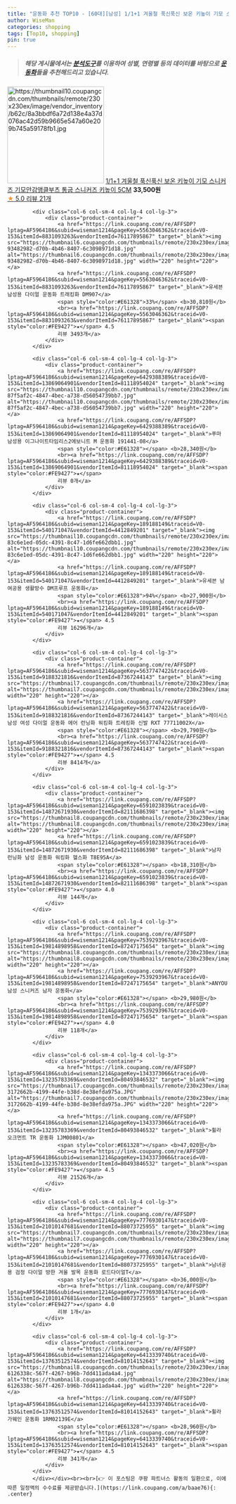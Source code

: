 ```yaml
---
title: "운동화 추천 TOP10 - [60대][남성] 1/1+1 겨울철 푹신푹신 보온 키높이 기모 스니커즈 기모안감앵클부츠 통굽 스니커즈 키높이 5CM"
author: WiseMan
categories: shopping
tags: [Top10, shopping]
pin: true
---
```


> ##### 해당 게시물에서는 [**분석도구**](https://itemscout.io/)를 이용하여 **성별**, **연령별** 등의 데이터를 바탕으로 [**운동화**](https://link.coupang.com/a/baae76)들을 추천해드리고 있습니다.
<div class="container"><div class="row">
            <div class="col-6 col-sm-4 col-lg-4 col-lg-3">
                <div class="product-container">
                    <a href="https://link.coupang.com/re/AFFSDP?lptag=AF5964186&subid=wiseman1214&pageKey=7721818595&traceid=V0-153&itemId=20725984969&vendorItemId=87796684414" target="_blank"><img src="https://thumbnail10.coupangcdn.com/thumbnails/remote/230x230ex/image/vendor_inventory/b62c/8a3bbdf6a72d138e4a37d076ac42d59b9665e547a60e209b745a59178fb1.jpg" alt="https://thumbnail10.coupangcdn.com/thumbnails/remote/230x230ex/image/vendor_inventory/b62c/8a3bbdf6a72d138e4a37d076ac42d59b9665e547a60e209b745a59178fb1.jpg" width="220" height="220"></a>
                    <a href="https://link.coupang.com/re/AFFSDP?lptag=AF5964186&subid=wiseman1214&pageKey=7721818595&traceid=V0-153&itemId=20725984969&vendorItemId=87796684414" target="_blank">1/1+1 겨울철 푹신푹신 보온 키높이 기모 스니커즈 기모안감앵클부츠 통굽 스니커즈 키높이 5CM</a>
                    <span style="color:#E61328"></span> <b>33,500원</b>
                    <br><a href="https://link.coupang.com/re/AFFSDP?lptag=AF5964186&subid=wiseman1214&pageKey=7721818595&traceid=V0-153&itemId=20725984969&vendorItemId=87796684414" target="_blank"><span style="color:#FE9427">★</span> 5.0
                    리뷰 21개</a>
                </div>
            </div>
            
            <div class="col-6 col-sm-4 col-lg-4 col-lg-3">
                <div class="product-container">
                    <a href="https://link.coupang.com/re/AFFSDP?lptag=AF5964186&subid=wiseman1214&pageKey=5563046362&traceid=V0-153&itemId=8831093263&vendorItemId=76117895867" target="_blank"><img src="https://thumbnail6.coupangcdn.com/thumbnails/remote/230x230ex/image/retail/images/1580769750519381-93482982-d70b-4b46-8407-6c3098971d18.jpg" alt="https://thumbnail6.coupangcdn.com/thumbnails/remote/230x230ex/image/retail/images/1580769750519381-93482982-d70b-4b46-8407-6c3098971d18.jpg" width="220" height="220"></a>
                    <a href="https://link.coupang.com/re/AFFSDP?lptag=AF5964186&subid=wiseman1214&pageKey=5563046362&traceid=V0-153&itemId=8831093263&vendorItemId=76117895867" target="_blank">유세븐 남성용 다이얼 운동화 트래킹화 DM907</a>
                    <span style="color:#E61328">33%</span> <b>30,810원</b>
                    <br><a href="https://link.coupang.com/re/AFFSDP?lptag=AF5964186&subid=wiseman1214&pageKey=5563046362&traceid=V0-153&itemId=8831093263&vendorItemId=76117895867" target="_blank"><span style="color:#FE9427">★</span> 4.5
                    리뷰 3493개</a>
                </div>
            </div>
            
            <div class="col-6 col-sm-4 col-lg-4 col-lg-3">
                <div class="product-container">
                    <a href="https://link.coupang.com/re/AFFSDP?lptag=AF5964186&subid=wiseman1214&pageKey=6429388389&traceid=V0-153&itemId=13869064901&vendorItemId=81118954024" target="_blank"><img src="https://thumbnail10.coupangcdn.com/thumbnails/remote/230x230ex/image/retail/images/1285415098779135-87f5af2c-4847-4bec-a738-d56054739bb7.jpg" alt="https://thumbnail10.coupangcdn.com/thumbnails/remote/230x230ex/image/retail/images/1285415098779135-87f5af2c-4847-4bec-a738-d56054739bb7.jpg" width="220" height="220"></a>
                    <a href="https://link.coupang.com/re/AFFSDP?lptag=AF5964186&subid=wiseman1214&pageKey=6429388389&traceid=V0-153&itemId=13869064901&vendorItemId=81118954024" target="_blank">푸마 남성용 이그나이트타임리스2에보니트 M 운동화 191441-08</a>
                    <span style="color:#E61328"></span> <b>28,340원</b>
                    <br><a href="https://link.coupang.com/re/AFFSDP?lptag=AF5964186&subid=wiseman1214&pageKey=6429388389&traceid=V0-153&itemId=13869064901&vendorItemId=81118954024" target="_blank"><span style="color:#FE9427">★</span> 
                    리뷰 0개</a>
                </div>
            </div>
            
            <div class="col-6 col-sm-4 col-lg-4 col-lg-3">
                <div class="product-container">
                    <a href="https://link.coupang.com/re/AFFSDP?lptag=AF5964186&subid=wiseman1214&pageKey=189188149&traceid=V0-153&itemId=540171047&vendorItemId=4412849201" target="_blank"><img src="https://thumbnail10.coupangcdn.com/thumbnails/remote/230x230ex/image/retail/images/8325905943400802-83c6e1ed-05dc-4391-8c47-1d6fe662dbb1.jpg" alt="https://thumbnail10.coupangcdn.com/thumbnails/remote/230x230ex/image/retail/images/8325905943400802-83c6e1ed-05dc-4391-8c47-1d6fe662dbb1.jpg" width="220" height="220"></a>
                    <a href="https://link.coupang.com/re/AFFSDP?lptag=AF5964186&subid=wiseman1214&pageKey=189188149&traceid=V0-153&itemId=540171047&vendorItemId=4412849201" target="_blank">유세븐 남여공용 생활방수 DM프루프 운동화</a>
                    <span style="color:#E61328">94%</span> <b>27,900원</b>
                    <br><a href="https://link.coupang.com/re/AFFSDP?lptag=AF5964186&subid=wiseman1214&pageKey=189188149&traceid=V0-153&itemId=540171047&vendorItemId=4412849201" target="_blank"><span style="color:#FE9427">★</span> 4.5
                    리뷰 16296개</a>
                </div>
            </div>
            
            <div class="col-6 col-sm-4 col-lg-4 col-lg-3">
                <div class="product-container">
                    <a href="https://link.coupang.com/re/AFFSDP?lptag=AF5964186&subid=wiseman1214&pageKey=5637747422&traceid=V0-153&itemId=9188321816&vendorItemId=87367244143" target="_blank"><img src="https://thumbnail7.coupangcdn.com/thumbnails/remote/230x230ex/image/vendor_inventory/a3ec/168aa113931283c7551574f9c5140cc21f857fc1ef16f1015a0c46b31533.jpg" alt="https://thumbnail7.coupangcdn.com/thumbnails/remote/230x230ex/image/vendor_inventory/a3ec/168aa113931283c7551574f9c5140cc21f857fc1ef16f1015a0c46b31533.jpg" width="220" height="220"></a>
                    <a href="https://link.coupang.com/re/AFFSDP?lptag=AF5964186&subid=wiseman1214&pageKey=5637747422&traceid=V0-153&itemId=9188321816&vendorItemId=87367244143" target="_blank">레이시스 남성 여성 다이얼 운동화 에어 런닝화 워킹화 트레킹화 신발 RXT 77711002X</a>
                    <span style="color:#E61328"></span> <b>29,790원</b>
                    <br><a href="https://link.coupang.com/re/AFFSDP?lptag=AF5964186&subid=wiseman1214&pageKey=5637747422&traceid=V0-153&itemId=9188321816&vendorItemId=87367244143" target="_blank"><span style="color:#FE9427">★</span> 4.5
                    리뷰 8414개</a>
                </div>
            </div>
            
            <div class="col-6 col-sm-4 col-lg-4 col-lg-3">
                <div class="product-container">
                    <a href="https://link.coupang.com/re/AFFSDP?lptag=AF5964186&subid=wiseman1214&pageKey=6591023839&traceid=V0-153&itemId=14872671930&vendorItemId=82111686398" target="_blank"><img src="https://thumbnail8.coupangcdn.com/thumbnails/remote/230x230ex/image/vendor_inventory/4544/00c2715a7845eaf385952ecca4f31ac9cc125b949412289e61e638f4bf71.jpg" alt="https://thumbnail8.coupangcdn.com/thumbnails/remote/230x230ex/image/vendor_inventory/4544/00c2715a7845eaf385952ecca4f31ac9cc125b949412289e61e638f4bf71.jpg" width="220" height="220"></a>
                    <a href="https://link.coupang.com/re/AFFSDP?lptag=AF5964186&subid=wiseman1214&pageKey=6591023839&traceid=V0-153&itemId=14872671930&vendorItemId=82111686398" target="_blank">남자 런닝화 남성 운동화 워킹화 헬스화 T8E95A</a>
                    <span style="color:#E61328"></span> <b>18,310원</b>
                    <br><a href="https://link.coupang.com/re/AFFSDP?lptag=AF5964186&subid=wiseman1214&pageKey=6591023839&traceid=V0-153&itemId=14872671930&vendorItemId=82111686398" target="_blank"><span style="color:#FE9427">★</span> 4.0
                    리뷰 144개</a>
                </div>
            </div>
            
            <div class="col-6 col-sm-4 col-lg-4 col-lg-3">
                <div class="product-container">
                    <a href="https://link.coupang.com/re/AFFSDP?lptag=AF5964186&subid=wiseman1214&pageKey=7539293967&traceid=V0-153&itemId=19814898958&vendorItemId=87247175654" target="_blank"><img src="https://thumbnail8.coupangcdn.com/thumbnails/remote/230x230ex/image/vendor_inventory/723d/1223041f0dffcf993fc80d347217a5e706119d03b49ae989a5e10ace966a.jpg" alt="https://thumbnail8.coupangcdn.com/thumbnails/remote/230x230ex/image/vendor_inventory/723d/1223041f0dffcf993fc80d347217a5e706119d03b49ae989a5e10ace966a.jpg" width="220" height="220"></a>
                    <a href="https://link.coupang.com/re/AFFSDP?lptag=AF5964186&subid=wiseman1214&pageKey=7539293967&traceid=V0-153&itemId=19814898958&vendorItemId=87247175654" target="_blank">ANYOU 남성 스니커즈 남자 운동화</a>
                    <span style="color:#E61328"></span> <b>29,980원</b>
                    <br><a href="https://link.coupang.com/re/AFFSDP?lptag=AF5964186&subid=wiseman1214&pageKey=7539293967&traceid=V0-153&itemId=19814898958&vendorItemId=87247175654" target="_blank"><span style="color:#FE9427">★</span> 4.0
                    리뷰 118개</a>
                </div>
            </div>
            
            <div class="col-6 col-sm-4 col-lg-4 col-lg-3">
                <div class="product-container">
                    <a href="https://link.coupang.com/re/AFFSDP?lptag=AF5964186&subid=wiseman1214&pageKey=1343373066&traceid=V0-153&itemId=13235783369&vendorItemId=80493846532" target="_blank"><img src="https://thumbnail7.coupangcdn.com/thumbnails/remote/230x230ex/image/retail/images/2812499353722484-3172662b-4199-44fe-b38d-8e38efda975a.JPG" alt="https://thumbnail7.coupangcdn.com/thumbnails/remote/230x230ex/image/retail/images/2812499353722484-3172662b-4199-44fe-b38d-8e38efda975a.JPG" width="220" height="220"></a>
                    <a href="https://link.coupang.com/re/AFFSDP?lptag=AF5964186&subid=wiseman1214&pageKey=1343373066&traceid=V0-153&itemId=13235783369&vendorItemId=80493846532" target="_blank">휠라 오크먼트 TR 운동화 1JM00801</a>
                    <span style="color:#E61328"></span> <b>47,020원</b>
                    <br><a href="https://link.coupang.com/re/AFFSDP?lptag=AF5964186&subid=wiseman1214&pageKey=1343373066&traceid=V0-153&itemId=13235783369&vendorItemId=80493846532" target="_blank"><span style="color:#FE9427">★</span> 4.5
                    리뷰 21526개</a>
                </div>
            </div>
            
            <div class="col-6 col-sm-4 col-lg-4 col-lg-3">
                <div class="product-container">
                    <a href="https://link.coupang.com/re/AFFSDP?lptag=AF5964186&subid=wiseman1214&pageKey=7776930147&traceid=V0-153&itemId=21010147681&vendorItemId=88073725955" target="_blank"><img src="https://thumbnail7.coupangcdn.com/thumbnails/remote/230x230ex/image/vendor_inventory/3990/450436f07e2428cfc6269cead9e554e106c58a8c427b467a77c19dc51c3b.png" alt="https://thumbnail7.coupangcdn.com/thumbnails/remote/230x230ex/image/vendor_inventory/3990/450436f07e2428cfc6269cead9e554e106c58a8c427b467a77c19dc51c3b.png" width="220" height="220"></a>
                    <a href="https://link.coupang.com/re/AFFSDP?lptag=AF5964186&subid=wiseman1214&pageKey=7776930147&traceid=V0-153&itemId=21010147681&vendorItemId=88073725955" target="_blank">남녀공용 검정 다이얼 방한 겨울 발목 운동화 로드다이얼T</a>
                    <span style="color:#E61328"></span> <b>36,000원</b>
                    <br><a href="https://link.coupang.com/re/AFFSDP?lptag=AF5964186&subid=wiseman1214&pageKey=7776930147&traceid=V0-153&itemId=21010147681&vendorItemId=88073725955" target="_blank"><span style="color:#FE9427">★</span> 4.0
                    리뷰 1개</a>
                </div>
            </div>
            
            <div class="col-6 col-sm-4 col-lg-4 col-lg-3">
                <div class="product-container">
                    <a href="https://link.coupang.com/re/AFFSDP?lptag=AF5964186&subid=wiseman1214&pageKey=6413339740&traceid=V0-153&itemId=13763512574&vendorItemId=81014152643" target="_blank"><img src="https://thumbnail8.coupangcdn.com/thumbnails/remote/230x230ex/image/retail/images/1371363711314007-6126338c-567f-4267-b96b-7dd411ada4a4.jpg" alt="https://thumbnail8.coupangcdn.com/thumbnails/remote/230x230ex/image/retail/images/1371363711314007-6126338c-567f-4267-b96b-7dd411ada4a4.jpg" width="220" height="220"></a>
                    <a href="https://link.coupang.com/re/AFFSDP?lptag=AF5964186&subid=wiseman1214&pageKey=6413339740&traceid=V0-153&itemId=13763512574&vendorItemId=81014152643" target="_blank">휠라 가웨인 운동화 1RM02139E</a>
                    <span style="color:#E61328"></span> <b>28,960원</b>
                    <br><a href="https://link.coupang.com/re/AFFSDP?lptag=AF5964186&subid=wiseman1214&pageKey=6413339740&traceid=V0-153&itemId=13763512574&vendorItemId=81014152643" target="_blank"><span style="color:#FE9427">★</span> 4.5
                    리뷰 341개</a>
                </div>
            </div>
            </div></div><br><br>[👉 이 포스팅은 쿠팡 파트너스 활동의 일환으로, 이에 따른 일정액의 수수료를 제공받습니다.](https://link.coupang.com/a/baae76){: .center}